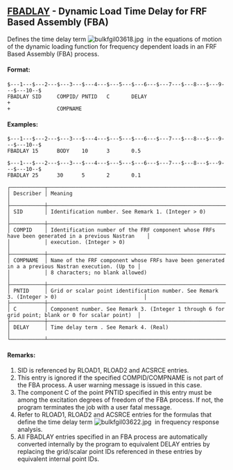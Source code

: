## [FBADLAY](https://help.hexagonmi.com/bundle/MSC_Nastran_2022.4/page/Nastran_Combined_Book/qrg/bulkfgil/TOC.FBADLAY.xhtml) - Dynamic Load Time Delay for FRF Based Assembly (FBA)

Defines the time delay term  ![bulkfgil03618.jpg](https://help-be.hexagonmi.com/bundle/MSC_Nastran_2022.4/page/Nastran_Combined_Book/qrg/bulkfgil/../../../assets/bulkfgil03618.jpg?_LANG=enus)  in the equations of motion of the dynamic loading function for frequency dependent loads in an FRF Based Assembly (FBA) process.

#### Format:

```nastran
$---1---$---2---$---3---$---4---$---5---$---6---$---7---$---8---$---9---$---10--$
FBADLAY SID     COMPID/ PNTID   C       DELAY                           +       
+               COMPNAME                                                        
```

#### Examples:

```nastran
$---1---$---2---$---3---$---4---$---5---$---6---$---7---$---8---$---9---$---10--$
FBADLAY 15      BODY    10      3       0.5                                     
```

```nastran
$---1---$---2---$---3---$---4---$---5---$---6---$---7---$---8---$---9---$---10--$
FBADLAY 25      30      5       2       0.1                                     
```

```text
┌───────────┬────────────────────────────────────────────────────────────────────────────────────────────────────┐
│ Describer │ Meaning                                                                                            │
├───────────┼────────────────────────────────────────────────────────────────────────────────────────────────────┤
│ SID       │ Identification number. See Remark 1. (Integer > 0)                                                 │
├───────────┼────────────────────────────────────────────────────────────────────────────────────────────────────┤
│ COMPID    │ Identification number of the FRF component whose FRFs have been generated in a previous Nastran    │
│           │ execution. (Integer > 0)                                                                           │
├───────────┼────────────────────────────────────────────────────────────────────────────────────────────────────┤
│ COMPNAME  │ Name of the FRF component whose FRFs have been generated in a a previous Nastran execution. (Up to │
│           │ 8 characters; no blank allowed)                                                                    │
├───────────┼────────────────────────────────────────────────────────────────────────────────────────────────────┤
│ PNTID     │ Grid or scalar point identification number. See Remark 3. (Integer > 0)                            │
├───────────┼────────────────────────────────────────────────────────────────────────────────────────────────────┤
│ C         │ Component number. See Remark 3. (Integer 1 through 6 for grid point; blank or 0 for scalar point)  │
├───────────┼────────────────────────────────────────────────────────────────────────────────────────────────────┤
│ DELAY     │ Time delay term . See Remark 4. (Real)                                                             │
└───────────┴────────────────────────────────────────────────────────────────────────────────────────────────────┘
```

#### Remarks:

1. SID is referenced by RLOAD1, RLOAD2 and ACSRCE entries.
2. This entry is ignored if the specified COMPID/COMPNAME is not part of the FBA process. A user warning message is issued in this case.
3. The component C of the point PNTID specified in this entry must be among the excitation degrees of freedom of the FBA process. If not, the program terminates the job with a user fatal message.
4. Refer to RLOAD1, RLOAD2 and ACSRCE entries for the formulas that define the time delay term  ![bulkfgil03622.jpg](https://help-be.hexagonmi.com/bundle/MSC_Nastran_2022.4/page/Nastran_Combined_Book/qrg/bulkfgil/../../../assets/bulkfgil03622.jpg?_LANG=enus)  in frequency response analysis.
5. All FBADLAY entries specified in an FBA process are automatically converted internally by the program to equivalent DELAY entries by replacing the grid/scalar point IDs referenced in these entries by equivalent internal point IDs.
